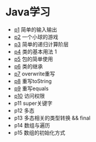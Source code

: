 # Java学习



* [p1]()  简单的输入输出 
* [p2]()  一个小球的游戏
* [p3]()  简单的递归计算阶层
* [p4]()  类的基本用法 1
* [p5]() 包的简单使用
* [p6]() 类的继承
* [p7]() overwrite重写
* [p8]() 重写toString
* [p9]() 重写equals
* [p10]() 访问权限
* p11 super关键字
* p12 多态
* p13 多态相关的类型转换 && final
* p14 数组与遍历
* p15 数组的初始化方式

